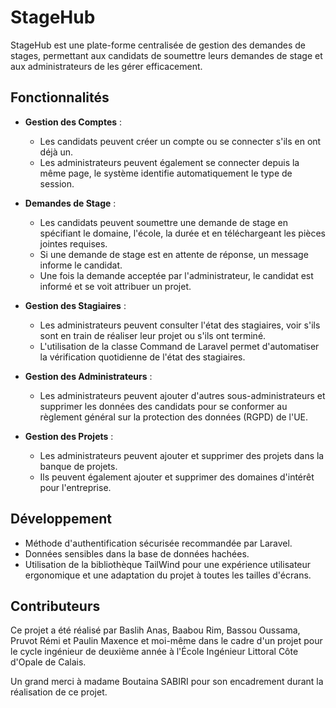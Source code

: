 # StageHub

StageHub est une plate-forme centralisée de gestion des demandes de stages, permettant aux candidats de soumettre leurs demandes de stage et aux administrateurs de les gérer efficacement.

## Fonctionnalités

- **Gestion des Comptes** :

  - Les candidats peuvent créer un compte ou se connecter s'ils en ont déjà un.
  - Les administrateurs peuvent également se connecter depuis la même page, le système identifie automatiquement le type de session.
- **Demandes de Stage** :

  - Les candidats peuvent soumettre une demande de stage en spécifiant le domaine, l'école, la durée et en téléchargeant les pièces jointes requises.
  - Si une demande de stage est en attente de réponse, un message informe le candidat.
  - Une fois la demande acceptée par l'administrateur, le candidat est informé et se voit attribuer un projet.
- **Gestion des Stagiaires** :

  - Les administrateurs peuvent consulter l'état des stagiaires, voir s'ils sont en train de réaliser leur projet ou s'ils ont terminé.
  - L'utilisation de la classe Command de Laravel permet d'automatiser la vérification quotidienne de l'état des stagiaires.
- **Gestion des Administrateurs** :

  - Les administrateurs peuvent ajouter d'autres sous-administrateurs et supprimer les données des candidats pour se conformer au règlement général sur la protection des données (RGPD) de l'UE.
- **Gestion des Projets** :

  - Les administrateurs peuvent ajouter et supprimer des projets dans la banque de projets.
  - Ils peuvent également ajouter et supprimer des domaines d'intérêt pour l'entreprise.

## Développement

- Méthode d'authentification sécurisée recommandée par Laravel.
- Données sensibles dans la base de données hachées.
- Utilisation de la bibliothèque TailWind pour une expérience utilisateur ergonomique et une adaptation du projet à toutes les tailles d'écrans.

## Contributeurs

Ce projet a été réalisé par Baslih Anas, Baabou Rim, Bassou Oussama, Pruvot Rémi et Paulin Maxence et moi-même dans le cadre d'un projet pour le cycle ingénieur de deuxième année à l'École Ingénieur Littoral Côte d'Opale de Calais.

Un grand merci à madame Boutaina SABIRI pour son encadrement durant la réalisation de ce projet.
